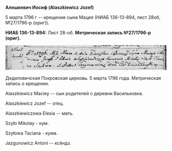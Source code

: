 **Алешкевич Иосиф (Alaszkiewicz Jozef)**

5 марта 1796 г -- крещение сына Мацея (НИАБ 136-13-894, лист 28об,
№27/1796-р (ориг)).

**НИАБ 136-13-894:** Лист 28-об. **Метрическая запись №27/1796-р
(ориг).**

![](./media/db01d6524a7dc312c3889660cf81ba5c5f689800.png)

Дедиловичская Покровская церковь. 5 марта 1796 года. Метрическая запись
о крещении.

Alaszkiewicz Maciey -- сын родителей с деревни Васильковка.

Alaszkiewicz Jozef -- отец.

Alaszkiewiczowa Elesia -- мать.

Szyło Mikolay - кум.

Szyłowa Taciana - кума.

Jazgunowicz Antoni -- ксёндз.
